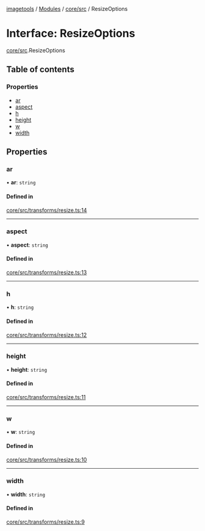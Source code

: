 [imagetools](../README.md) / [Modules](../modules.md) / [core/src](../modules/core_src.md) / ResizeOptions

# Interface: ResizeOptions

[core/src](../modules/core_src.md).ResizeOptions

## Table of contents

### Properties

- [ar](core_src.ResizeOptions.md#ar)
- [aspect](core_src.ResizeOptions.md#aspect)
- [h](core_src.ResizeOptions.md#h)
- [height](core_src.ResizeOptions.md#height)
- [w](core_src.ResizeOptions.md#w)
- [width](core_src.ResizeOptions.md#width)

## Properties

### ar

• **ar**: `string`

#### Defined in

[core/src/transforms/resize.ts:14](https://github.com/JonasKruckenberg/imagetools/blob/2fb948c/packages/core/src/transforms/resize.ts#L14)

___

### aspect

• **aspect**: `string`

#### Defined in

[core/src/transforms/resize.ts:13](https://github.com/JonasKruckenberg/imagetools/blob/2fb948c/packages/core/src/transforms/resize.ts#L13)

___

### h

• **h**: `string`

#### Defined in

[core/src/transforms/resize.ts:12](https://github.com/JonasKruckenberg/imagetools/blob/2fb948c/packages/core/src/transforms/resize.ts#L12)

___

### height

• **height**: `string`

#### Defined in

[core/src/transforms/resize.ts:11](https://github.com/JonasKruckenberg/imagetools/blob/2fb948c/packages/core/src/transforms/resize.ts#L11)

___

### w

• **w**: `string`

#### Defined in

[core/src/transforms/resize.ts:10](https://github.com/JonasKruckenberg/imagetools/blob/2fb948c/packages/core/src/transforms/resize.ts#L10)

___

### width

• **width**: `string`

#### Defined in

[core/src/transforms/resize.ts:9](https://github.com/JonasKruckenberg/imagetools/blob/2fb948c/packages/core/src/transforms/resize.ts#L9)
